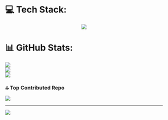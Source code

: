 
# 💻 Tech Stack:
<div align="center">
    <img src="https://skillicons.dev/icons?i=python,javascript,kotlin,c,html,css,tailwindcss,materialui,flutter,flask,mongodb,netlify,vercel,arduino,java,androidstudio&perline=8" />
    <br>
</div>

# 📊 GitHub Stats:
![](https://github-readme-stats.vercel.app/api?username=znoc-0&theme=dark&hide_border=true&include_all_commits=false&count_private=false)<br/>
![](https://github-readme-streak-stats.herokuapp.com/?user=znoc-0&theme=dark&hide_border=true)<br/>
![](https://github-readme-stats.vercel.app/api/top-langs/?username=znoc-0&theme=dark&hide_border=true&include_all_commits=false&count_private=false&layout=compact)

### 🔝 Top Contributed Repo
![](https://github-contributor-stats.vercel.app/api?username=znoc-0&limit=5&theme=dark&combine_all_yearly_contributions=true)

---
[![](https://visitcount.itsvg.in/api?id=znoc-0&icon=0&color=1)](https://visitcount.itsvg.in)

<!-- Proudly created with GPRM ( https://gprm.itsvg.in ) -->
